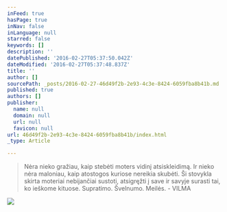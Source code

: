 ```yaml
---
inFeed: true
hasPage: true
inNav: false
inLanguage: null
starred: false
keywords: []
description: ''
datePublished: '2016-02-27T05:37:50.042Z'
dateModified: '2016-02-27T05:37:48.837Z'
title: ''
author: []
sourcePath: _posts/2016-02-27-46d49f2b-2e93-4c3e-8424-6059fba8b41b.md
published: true
authors: []
publisher:
  name: null
  domain: null
  url: null
  favicon: null
url: 46d49f2b-2e93-4c3e-8424-6059fba8b41b/index.html
_type: Article

---
```

> Nėra nieko gražiau, kaip stebėti moters vidinį atsiskleidimą. Ir nieko nėra maloniau, kaip atostogos kuriose nereikia skubėti. Ši stovykla skirta moteriai nebijančiai sustoti, atsigręžti į save ir savyje surasti tai, ko ieškome kituose. Supratimo. Švelnumo. Meilės. - VILMA

![](https://s3-us-west-2.amazonaws.com/the-grid-img/p/d047fe9f32713b611b4a0c09bd915d04a911735a.jpg)